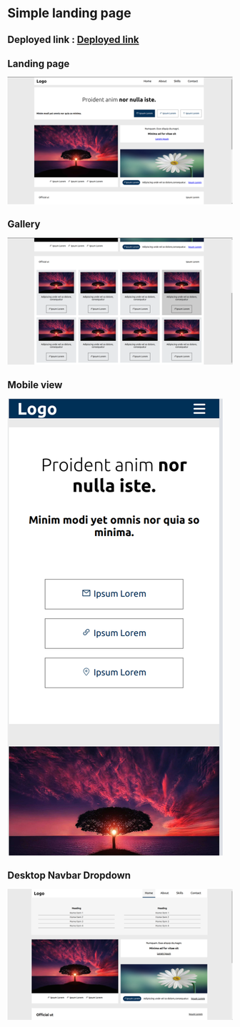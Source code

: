 # Simple landing page

## Deployed link : [Deployed link](https://rapidd-company-task.vercel.app/)


## Landing page

![landing page](./public/assets/landing-page.png)

## Gallery

![gallery images](./public/assets/gallery.png)

## Mobile view

![Tablet view](./public/assets/mobile-nav.png)

## Desktop Navbar Dropdown

![Desktop navbar](./public/assets/desk-nav.png)

